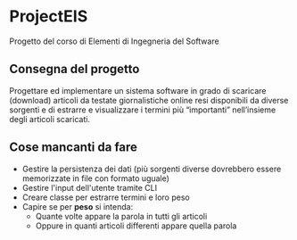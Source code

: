 # ProjectEIS
Progetto del corso di Elementi di Ingegneria del Software
## Consegna del progetto
Progettare ed implementare un sistema software in grado di
scaricare (download) articoli da testate giornalistiche online resi
disponibili da diverse sorgenti e di estrarre e visualizzare i termini
più “importanti” nell’insieme degli articoli scaricati.

## Cose mancanti da fare
 - Gestire la persistenza dei dati (più sorgenti diverse dovrebbero essere memorizzate in file con formato uguale)
 - Gestire l'input dell'utente tramite CLI
 - Creare classe per estrarre termini e loro peso
 - Capire se per **peso** si intenda:
   - Quante volte appare la parola in tutti gli articoli
   - Oppure in quanti articoli differenti appare quella parola
 
